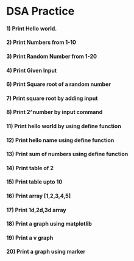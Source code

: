 # DSA Practice

#### 1)  Print Hello world.

#### 2)  Print Numbers from 1-10

#### 3)  Print Random Number from 1-20

#### 4)  Print Given Input 

#### 6)  Print Square root of  a   random number 

#### 7)  Print square root by adding input
 
#### 8)  Print 2^number by input command 

#### 11) Print hello world by using define function 

#### 12) Print hello name using define function

#### 13) Print sum of numbers using define function

#### 14) Print table of 2

#### 15) Print table upto 10

#### 16) Print array [1,2,3,4,5]
 
#### 17) Print 1d,2d,3d array

#### 18) Print a  graph using matplotlib 

#### 19) Print a v graph

####  20) Print a graph using marker